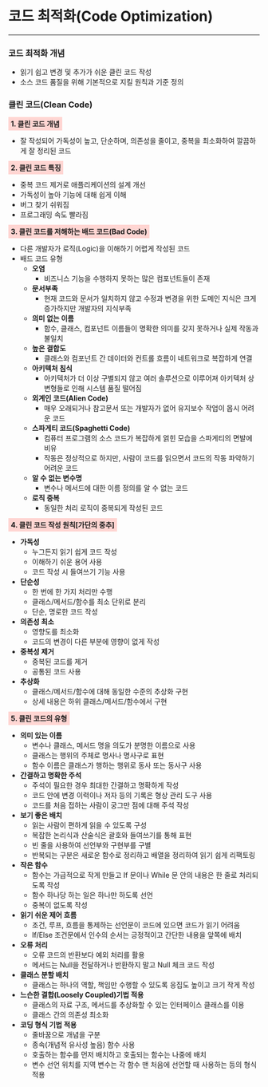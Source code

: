 # 코드 최적화(Code Optimization)

---

### 코드 최적화 개념
- 읽기 쉽고 변경 및 추가가 쉬운 클린 코드 작성
- 소스 코드 품질을 위해 기본적으로 지킬 원칙과 기준 정의

### 클린 코드(Clean Code)
<strong style="background: #FFD5D2; padding: 5px;">1. 클린 코드 개념</strong>
- 잘 작성되어 가독성이 높고, 단순하며, 의존성을 줄이고, 중복을 최소화하여 깔끔하게 잘 정리된 코드

<strong style="background: #FFD5D2; padding: 5px;">2. 클린 코드 특징</strong>
- 중복 코드 제거로 애플리케이션의 설계 개선
- 가독성이 높아 기능에 대해 쉽게 이해
- 버그 찾기 쉬워짐
- 프로그래밍 속도 빨라짐

<strong style="background: #FFD5D2; padding: 5px;">3. 클린 코드를 저해하는 배드 코드(Bad Code)</strong>
- 다른 개발자가 로직(Logic)을 이해하기 어렵게 작성된 코드
- 배드 코드 유형
  - **오염**
    - 비즈니스 기능을 수행하지 못하는 많은 컴포넌트들이 존재
  - **문서부족**
    - 현재 코드와 문서가 일치하지 않고 수정과 변경을 위한 도메인 지식은 크게 증가하지만 개발자의 지식부족
  - **의미 없는 이름**
    - 함수, 클래스, 컴포넌트 이름들이 명확한 의미를 갖지 못하거나 실제 작동과 불일치
  - **높은 결합도**
    - 클래스와 컴포넌트 간 데이터와 컨트롤 흐름이 네트워크로 복잡하게 연결
  - **아키텍처 침식**
    - 아키텍처가 더 이상 구별되지 않고 여러 솔루션으로 이루어져 아키텍처 상 변형들로 인해 시스템 품질 떨어짐
  - **외계인 코드(Alien Code)**
    - 매우 오래되거나 참고문서 또는 개발자가 없어 유지보수 작업이 몹시 어려운 코드
  - **스파게티 코드(Spaghetti Code)**
    - 컴퓨터 프로그램의 소스 코드가 복잡하게 얽힌 모습을 스파게티의 면발에 비유
    - 작동은 정상적으로 하지만, 사람이 코드를 읽으면서 코드의 작동 파악하기 어려운 코드
  - **알 수 없는 변수명** 
    - 변수나 메서드에 대한 이름 정의를 알 수 없는 코드
  - **로직 중복**
    - 동일한 처리 로직이 중복되게 작성된 코드

<strong style="background: #FFD5D2; padding: 5px;">4. 클린 코드 작성 원칙[가단의 중추]</strong>
- **가독성**
  - 누그든지 읽기 쉽게 코드 작성
  - 이해하기 쉬운 용어 사용
  - 코드 작성 시 들여쓰기 기능 사용
- **단순성**
  - 한 번에 한 가지 처리만 수행
  - 클래스/메서드/함수를 최소 단위로 분리
  - 단순, 명로한 코드 작성
- **의존성 최소**
  - 영향도를 최소화
  - 코드의 변경이 다른 부분에 영향이 없게 작성
- **중복성 제거**
  - 중복된 코드를 제거
  - 공통된 코드 사용
- **추상화**
  - 클래스/메서드/함수에 대해 동일한 수준의 추상화 구현
  - 상세 내용은 하위 클래스/메서드/함수에서 구현

<strong style="background: #FFD5D2; padding: 5px;">5. 클린 코드의 유형</strong>
- **의미 있는 이름**
  - 변수나 클래스, 메서드 명을 의도가 분명한 이름으로 사용
  - 클래스는 행위의 주체로 명사나 명사구로 표현
  - 함수 이름은 클래스가 행하는 행위로 동사 또는 동사구 사용
- **간결하고 명확한 주석**
  - 주석이 필요한 경우 최대한 간결하고 명확하게 작성
  - 코드 안에 변경 이력이나 저자 등의 기록은 형상 관리 도구 사용
  - 코드를 처음 접하는 사람이 궁그만 점에 대해 주석 작성
- **보기 좋은 배치**
  - 읽는 사람이 편하게 읽을 수 있도록 구성
  - 복잡한 논리식과 산술식은 괄호와 들여쓰기를 통해 표현
  - 빈 줄을 사용하여 선언부와 구현부를 구별
  - 반복되는 구분은 새로운 함수로 정리하고 배열을 정리하여 읽기 쉽게 리팩토링
- **작은 함수**
  - 함수는 가급적으로 작게 만들고 If 문이나 While 문 안의 내용은 한 줄로 처리되도록 작성
  - 함수 하나당 하는 일은 하나만 하도록 선언
  - 중복이 없도록 작성
- **읽기 쉬운 제어 흐름**
  - 조건, 루프, 흐름을 통제하는 선언문이 코드에 있으면 코드가 읽기 어려움
  - If/Else 조건문에서 인수의 순서는 긍정적이고 간단한 내용을 앞쪽에 배치
- **오류 처리**
  - 오류 코드의 반환보다 예외 처리를 활용
  - 메서드는 Null을 전달하거나 반환하지 말고 Null 체크 코드 작성
- **클래스 분할 배치**
  - 클래스는 하나의 역할, 책임만 수행할 수 있도록 응집도 높이고 크기 작게 작성
- **느슨한 결합(Loosely Coupled)기법 적용**
  - 클래스의 자료 구조, 메서드를 추상화할 수 있는 인터페이스 클래스를 이용
  - 클래스 간의 의존성 최소화
- **코딩 형식 기법 적용**
  - 줄바꿈으로 개념을 구분
  - 종속(개념적 유사성 높음) 함수 사용
  - 호출하는 함수를 먼저 배치하고 호출되는 함수는 나중에 배치
  - 변수 선언 위치를 지역 변수는 각 함수 맨 처음에 선언할 때 사용하는 등의 형식 적용
